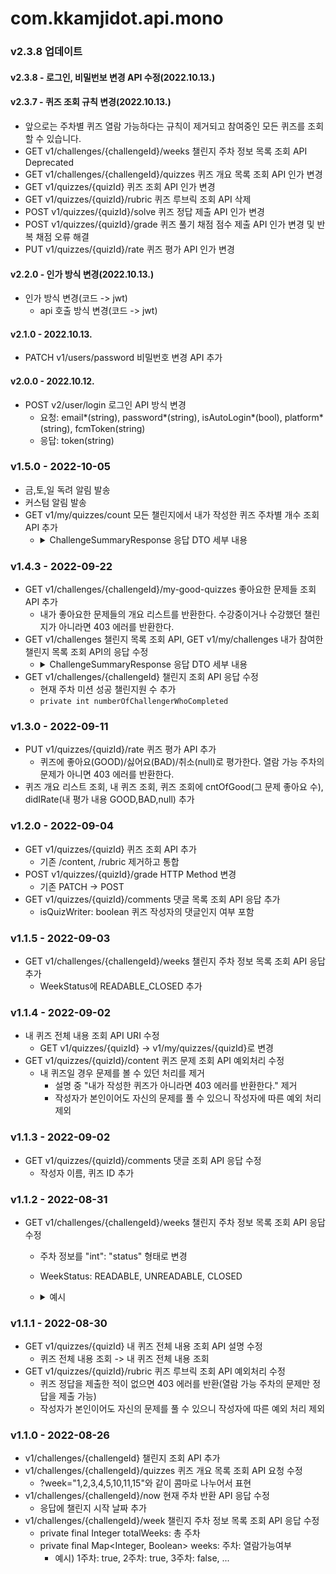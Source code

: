 # com.kkamjidot.api.mono
### v2.3.8 업데이트
#### v2.3.8 - 로그인, 비밀번보 변경 API 수정(2022.10.13.)
#### v2.3.7 - 퀴즈 조회 규칙 변경(2022.10.13.)
- 앞으로는 주차별 퀴즈 열람 가능하다는 규칙이 제거되고 참여중인 모든 퀴즈를 조회할 수 있습니다.
- GET v1/challenges/{challengeId}/weeks 챌린지 주차 정보 목록 조회 API Deprecated
- GET v1/challenges/{challengeId}/quizzes 퀴즈 개요 목록 조회 API 인가 변경
- GET v1/quizzes/{quizId} 퀴즈 조회 API 인가 변경
- GET v1/quizzes/{quizId}/rubric 퀴즈 루브릭 조회 API 삭제
- POST v1/quizzes/{quizId}/solve 퀴즈 정답 제출 API 인가 변경
- POST v1/quizzes/{quizId}/grade 퀴즈 풀기 채점 점수 제출 API 인가 변경 및 반복 채점 오류 해결
- PUT v1/quizzes/{quizId}/rate 퀴즈 평가 API 인가 변경
#### v2.2.0 - 인가 방식 변경(2022.10.13.)
- 인가 방식 변경(코드 -> jwt)
  - api 호출 방식 변경(코드 -> jwt)
#### v2.1.0 - 2022.10.13.
- PATCH v1/users/password 비밀번호 변경 API 추가
#### v2.0.0 - 2022.10.12.
- POST v2/user/login 로그인 API 방식 변경
  - 요청: email*(string), password*(string), isAutoLogin*(bool), platform*(string), fcmToken(string)
  - 응답: token(string)

### v1.5.0 - 2022-10-05
- 금,토,일 독려 알림 발송
- 커스텀 알림 발송
- GET v1/my/quizzes/count 모든 챌린지에서 내가 작성한 퀴즈 주차별 개수 조회 API 추가
  - <details  markdown="1">
    <summary>ChallengeSummaryResponse 응답 DTO 세부 내용</summary>

    ```
    [
      {
        "week": 1,
        "count": 4
      },
      {
        "week": 2,
        "count": 3
      },
      {
        "week": 3,
        "count": 2
      },
      {
        "week": 4,
        "count": 1
      }
    ]
    ```
    </details>

### v1.4.3 - 2022-09-22
- GET v1/challenges/{challengeId}/my-good-quizzes 좋아요한 문제들 조회 API 추가
  - 내가 좋아요한 문제들의 개요 리스트를 반환한다. 수강중이거나 수강했던 챌린지가 아니라면 403 에러를 반환한다.
- GET v1/challenges 챌린지 목록 조회 API, GET v1/my/challenges 내가 참여한 챌린지 목록 조회 API의 응답 수정
  - <details  markdown="1">
    <summary>ChallengeSummaryResponse 응답 DTO 세부 내용</summary>

    ```
    @Schema(description = "현재 주차 미션 성공 챌린지원 수") private int numberOfChallengerWhoCompleted;@Schema(description = "챌린지 ID") private final Long challengeId;
    @Schema(description = "챌린지 제목") private final String title;
    @Schema(description = "챌린지가 진행되는 주차 수") private final Integer totalWeeks;
    @Schema(description = "주차별 최소 제출 문제 수") private final Integer minNumOfQuizzesByWeek;
    @Schema(description = "챌린지 참가비(없으면 0)") private final Integer cost;
    @Schema(description = "대상 대학") private final String university;
    @Schema(description = "대상 학과") private final String department;
    @Schema(description = "교수명") private final String professorName;
    @Schema(description = "챌린지 기수") private final Integer chapter;
    @Schema(description = "챌린지 대상") private final String target;
    @Schema(description = "챌린지 시작일시") private final LocalDateTime startDate;
    @Schema(description = "챌린지 종료일시") private final LocalDateTime endDate;
    @Schema(description = "신청시작일시") private final LocalDateTime applicationStartDate;
    @Schema(description = "신청종료일시") private final LocalDateTime applicationEndDate;
    @Schema(description = "챌린지 이미지 경로") private final String imageUrl;
    @Schema(description = "챌린지 신청 상태") private ApplicationStatus applicationStatus;
    ```
    </details>
- GET v1/challenges/{challengeId} 챌린지 조회 API 응답 수정
  - 현재 주차 미션 성공 챌린지원 수 추가
  - ```private int numberOfChallengerWhoCompleted```


### v1.3.0 - 2022-09-11
- PUT v1/quizzes/{quizId}/rate 퀴즈 평가 API 추가
  - 퀴즈에 좋아요(GOOD)/싫어요(BAD)/취소(null)로 평가한다. 열람 가능 주차의 문제가 아니면 403 에러를 반환한다.
- 퀴즈 개요 리스트 조회, 내 퀴즈 조회, 퀴즈 조회에 cntOfGood(그 문제 좋아요 수), didIRate(내 평가 내용 GOOD,BAD,null) 추가


### v1.2.0 - 2022-09-04
- GET v1/quizzes/{quizId} 퀴즈 조회 API 추가
  - 기존 /content, /rubric 제거하고 통합
- POST v1/quizzes/{quizId}/grade HTTP Method 변경
  - 기존 PATCH -> POST
- GET v1/quizzes/{quizId}/comments 댓글 목록 조회 API 응답 추가
  - isQuizWriter: boolean 퀴즈 작성자의 댓글인지 여부 포함

### v1.1.5 - 2022-09-03
- GET v1/challenges/{challengeId}/weeks 챌린지 주차 정보 목록 조회 API 응답 추가
  - WeekStatus에 READABLE_CLOSED 추가

### v1.1.4 - 2022-09-02
- 내 퀴즈 전체 내용 조회 API URI 수정
  - GET v1/quizzes/{quizId} -> v1/my/quizzes/{quizId}로 변경
- GET v1/quizzes/{quizId}/content 퀴즈 문제 조회 API 예외처리 수정
  - 내 퀴즈일 경우 문제를 볼 수 있던 처리를 제거
    - 설명 중 "내가 작성한 퀴즈가 아니라면 403 에러를 반환한다." 제거
    - 작성자가 본인이어도 자신의 문제를 풀 수 있으니 작성자에 따른 예외 처리 제외


### v1.1.3 - 2022-09-02
- GET v1/quizzes/{quizId}/comments 댓글 조회 API 응답 수정
  - 작성자 이름, 퀴즈 ID 추가

### v1.1.2 - 2022-08-31
- GET v1/challenges/{challengeId}/weeks 챌린지 주차 정보 목록 조회 API 응답 수정
  - 주차 정보를 "int": "status" 형태로 변경
  - WeekStatus: READABLE, UNREADABLE, CLOSED
  - <details  markdown="1">
    <summary>예시</summary>
    
    ```
    {
      "challengeId": 1,
      "totalWeeks": 14,
      "weeks": {
        "1": "READABLE",
        "2": "UNREADABLE",
        "3": "UNREADABLE",
        "4": "READABLE",
        "5": "CLOSED",
        "6": "CLOSED",
        "7": "CLOSED",
        "8": "CLOSED",
        "9": "CLOSED",
        "10": "CLOSED",
        "11": "CLOSED",
        "12": "CLOSED",
        "13": "CLOSED",
        "14": "CLOSED"
      }
    }
    ```
    </details>

### v1.1.1 - 2022-08-30
- GET v1/quizzes/{quizId} 내 퀴즈 전체 내용 조회 API 설명 수정
  - 퀴즈 전체 내용 조회 -> 내 퀴즈 전체 내용 조회
- GET v1/quizzes/{quizId}/rubric 퀴즈 루브릭 조회 API 예외처리 수정
  - 퀴즈 정답을 제출한 적이 없으면 403 에러를 반환(열람 가능 주차의 문제만 정답을 제출 가능)
  - 작성자가 본인이어도 자신의 문제를 풀 수 있으니 작성자에 따른 예외 처리 제외

### v1.1.0 - 2022-08-26
- v1/challenges/{challengeId} 챌린지 조회 API 추가
- v1/challenges/{challengeId}/quizzes 퀴즈 개요 목록 조회 API 요청 수정
  - ?week="1,2,3,4,5,10,11,15"와 같이 콤마로 나누어서 표현
- v1/challenges/{challengeId}/now 현재 주차 반환 API 응답 수정
  - 응답에 챌린지 시작 날짜 추가
- v1/challenges/{challengeId}/week 챌린지 주차 정보 목록 조회 API 응답 수정
  - private final Integer totalWeeks: 총 주차
  - private final Map<Integer, Boolean> weeks: 주차: 열람가능여부
    - 예시) 1주차: true, 2주차: true, 3주차: false, ...
